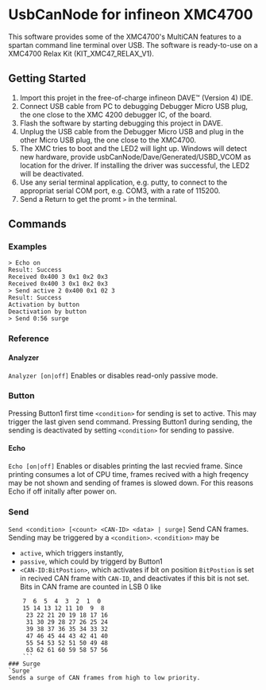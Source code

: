 # UsbCanNode for infineon XMC4700 
This software provides some of the XMC4700's MultiCAN features to a spartan command line terminal over USB. The software is ready-to-use on a XMC4700 Relax Kit (KIT_XMC47_RELAX_V1).

## Getting Started
1. Import this projet in the free-of-charge infineon DAVE™ (Version 4)  IDE.
2. Connect USB cable from PC to debugging Debugger Micro USB plug, the one close to the XMC 4200 debugger IC, of the board.
3. Flash the software by starting debugging this project in DAVE.
4. Unplug the USB cable from the Debugger Micro USB and plug in the other Micro USB plug, the one close to the XMC4700.
5. The XMC tries to boot and the LED2 will light up. Windows will detect new hardware, provide usbCanNode/Dave/Generated/USBD_VCOM as location for the driver. If installing the driver was successful, the LED2 will be deactivated.
6. Use any serial terminal application, e.g. putty, to connect to the appropriat serial COM port, e.g. COM3, with a rate of 115200.
7. Send a Return to get the promt `>` in the terminal.

## Commands
### Examples
```
> Echo on
Result: Success
Received 0x400 3 0x1 0x2 0x3
Received 0x400 3 0x1 0x2 0x3
> Send active 2 0x400 0x1 02 3
Result: Success
Activation by button
Deactivation by button
> Send 0:56 surge
```
### Reference
#### Analyzer
`Analyzer [on|off]`
Enables or disables read-only passive mode.
### Button
Pressing Button1 first time `<condition>` for sending is set to active. This may trigger the last given send command. Pressing Button1 during sending, the sending is deactivated by setting `<condition>` for sending to passive.
#### Echo
`Echo [on|off]`
Enables or disables printing the last recvied frame. Since printing consumes a lot of CPU time, frames recived with a high freqency may be not shown and sending of frames is slowed down. For this reasons Echo if off initally after power on.
### Send
`Send <condition> [<count> <CAN-ID> <data> | surge]`
Send CAN frames. Sending may be triggered by a `<condition>`. `<condition>` may be 
- `active`, which triggers instantly,
- `passive`, which could by triggerd by Button1
- `<CAN-ID:BitPostion>`, which activates if bit on position `BitPostion` is set in recived CAN frame with `CAN-ID`, and deactivates if this bit is not set. Bits in CAN frame are counted in LSB 0 like 
```
	7  6  5  4  3  2  1  0
	15 14 13 12 11 10  9  8
	 23 22 21 20 19 18 17 16
	 31 30 29 28 27 26 25 24
	 39 38 37 36 35 34 33 32
	 47 46 45 44 43 42 41 40
	 55 54 53 52 51 50 49 48
	 63 62 61 60 59 58 57 56
	```
### Surge
`Surge`
Sends a surge of CAN frames from high to low priority.
